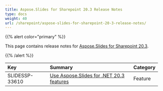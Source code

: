 ```yaml
---
title: Aspose.Slides for Sharepoint 20.3 Release Notes
type: docs
weight: 40
url: /sharepoint/aspose-slides-for-sharepoint-20-3-release-notes/
---
```


{{% alert color="primary" %}} 

This page contains release notes for [Aspose.Slides for Sharepoint 20.3](https://downloads.aspose.com/slides/sharepoint/new-releases/aspose.slides-for-sharepoint-20.3/).

{{% /alert %}} 

|**Key**|**Summary**|**Category**|
| :- | :- | :- |
|SLIDESSP-33610|[Use Aspose.Slides for .NET 20.3 features](/slides/net/aspose-slides-for-net-20-3-release-notes/)|Feature|

